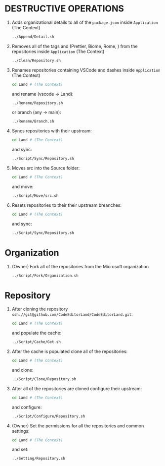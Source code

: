 # DESTRUCTIVE OPERATIONS

1. Adds organizational details to all of the `package.json` inside `Application`
   (The Context)

    ```bash
    ../Append/Detail.sh
    ```

2. Removes all of the tags and (Prettier, Biome, Rome, ) from the repositories
   inside `Application` (The Context)

    ```bash
    ../Clean/Repository.sh
    ```

3. Renames repositories containing VSCode and dashes inside `Application` (The
   Context)

    ```bash
    cd Land # (The Context)
    ```

    and rename (vscode -> Land):

    ```bash
    ../Rename/Repository.sh
    ```

    or branch (any -> main):

    ```bash
    ../Rename/Branch.sh
    ```

4. Syncs repositories with their upstream:

    ```bash
    cd Land # (The Context)
    ```

    and sync:

    ```bash
    ../Script/Sync/Repository.sh
    ```

5. Moves src into the Source folder:

    ```bash
    cd Land # (The Context)
    ```

    and move:

    ```bash
    ../Script/Move/src.sh
    ```

6. Resets repositories to their their upstream breanches:

    ```bash
    cd Land # (The Context)
    ```

    and sync:

    ```bash
    ../Script/Sync/Repository.sh
    ```

# Organization

1. (Owner) Fork all of the repositories from the Microsoft organization

    ```bash
    ../Script/Fork/Organization.sh
    ```

# Repository

1. After cloning the repository
   `ssh://git@github.com/CodeEditorLand/CodeEditorLand.git`:

    ```bash
    cd Land # (The Context)
    ```

    and populate the cache:

    ```bash
    ../Script/Cache/Get.sh
    ```

2. After the cache is populated clone all of the repositories:

    ```bash
    cd Land # (The Context)
    ```

    and clone:

    ```bash
    ../Script/Clone/Repository.sh
    ```

3. After all of the repositories are cloned configure their upstream:

    ```bash
    cd Land # (The Context)
    ```

    and configure:

    ```bash
    ../Script/Configure/Repository.sh
    ```

4. (Owner) Set the permissions for all the repositories and common settings:

    ```bash
    cd Land # (The Context)
    ```

    and set:

    ```bash
    ../Setting/Repository.sh
    ```
